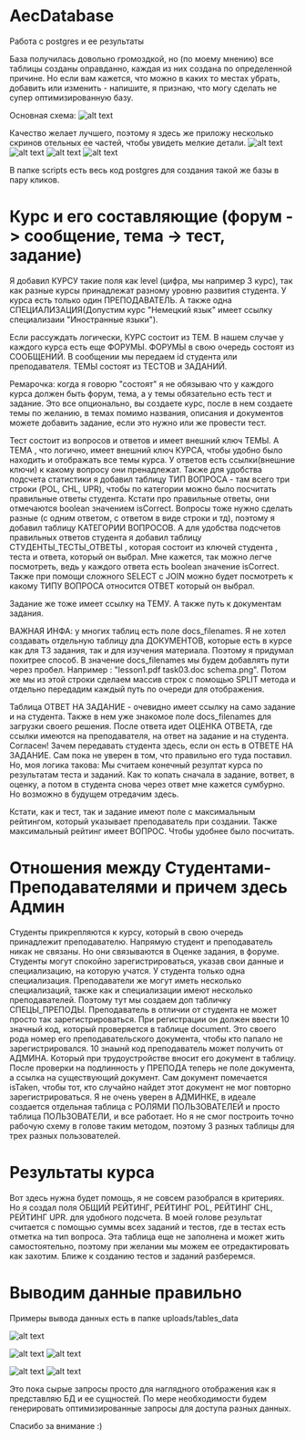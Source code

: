 # AecDatabase
Работа с postgres и ее результаты

База получилась довольно громоздкой, но (по моему мнению) все таблицы созданы оправданно, каждая из них создана по определенной причине.
Но если вам кажется, что можно в каких то местах убрать, добавить или изменить - напишите, я признаю, что могу сделать не супер оптимизированную базу.

Основная схема:
![alt text](uploads/db_updated.png  "Главная схема")​

Качество желает лучшего, поэтому я здесь же приложу несколько скринов отельных ее частей, чтобы увидеть мелкие детали.
![alt text](uploads/db_v2/db_left_top.png  "Главная страница")​
![alt text](uploads/db_v2/db_right_top.png  "Тема вопросы и админка")​
![alt text](uploads/db_v2/db_left_bottom.png  "Студент и с чем он связан")​
![alt text](uploads/db_v2/db_task.png  "Сообщения и оценка ответа")​


В папке scripts есть весь код postgres для создания такой же базы в пару кликов.


# Курс и его составляющие (форум -> сообщение, тема -> тест, задание)


Я добавил КУРСУ такие поля как level (цифра, мы например 3 курс), так как разные курсы принадлежат разному уровню развития студента. У курса есть только один ПРЕПОДАВАТЕЛЬ. А также одна СПЕЦИАЛИЗАЦИЯ(Допустим курс "Немецкий язык" имеет ссылку специализаии "Иностранные языки").

Если рассуждать логически, КУРС состоит из ТЕМ. В нашем случае у каждого курса есть еще ФОРУМЫ.
ФОРУМЫ в свою очередь состоят из СООБЩЕНИЙ. В сообщении мы передаем id студента или преподавателя.
ТЕМЫ состоят из ТЕСТОВ и ЗАДАНИЙ.

Ремарочка: когда я говорю "состоят" я не обязываю что у каждого курса должен быть форум, тема, а у темы обязательно есть тест и задание.
Это все опционально, вы создаете курс, после в нем создаете темы по желанию, в темах помимо названия, описания и документов  можете добавить задание, если это нужно или же провести тест.

Тест состоит из вопросов и ответов и имеет внешний ключ ТЕМЫ. А ТЕМА , что логично, имеет внешний ключ КУРСА, чтобы удобно было находить и отображать все темы курса.
 У ответов есть ссылки(внешние ключи) к какому вопросу они пренадлежат. Также для удобства подсчета статистики я добавил таблицу ТИП ВОПРОСА - там всего три строки (POL, CHL, UPR), чтобы по категории можно было посчитать правильные ответы студента. Кстати про правильные ответы, они отмечаются boolean значением isCorrect. Вопросы тоже нужно сделать разные (с одним ответом, с ответом в виде строки и тд), поэтому я добавил таблицу КАТЕГОРИИ ВОПРОСОВ. А для удобства подсчетов правильных ответов студента я добавил таблицу СТУДЕНТЫ_ТЕСТЫ_ОТВЕТЫ , которая состоит из ключей студента , теста и ответа, который он выбрал. Мне кажется, так можно легче посмотреть, ведь у каждого ответа есть boolean значение isCorrect. Также при помощи сложного SELECT с JOIN можно будет посмотреть к какому ТИПУ ВОПРОСА относится ОТВЕТ который он выбрал.


Задание же тоже имеет ссылку на ТЕМУ. А также путь к документам задания.

ВАЖНАЯ ИНФА: у многих таблиц есть поле docs_filenames. Я не хотел создавать отдельную таблицу дла ДОКУМЕНТОВ, которые есть в курсе как для ТЗ задания, так и для изучения материала.
Поэтому я придумал похитрее способ. В значение docs_filenames мы будем добавлять пути через пробел. Например : "lesson1.pdf task03.doc schema.png". Потом же мы из этой строки сделаем массив строк с помощью SPLIT метода и отдельно передадим каждый путь по очереди для отображения.


Таблица ОТВЕТ НА ЗАДАНИЕ - очевидно имеет ссылку на само задание и на студента. Также в нем уже знакомое поле docs_filenames для загрузки своего решения.
После ответа идет ОЦЕНКА ОТВЕТА, где ссылки имеются на преподавателя, на ответ на задание и на студента.
Согласен! Зачем передавать студента здесь, если он есть в ОТВЕТЕ НА ЗАДАНИЕ. Сам пока не уверен в том, что правильно его туда поставил. Но, моя логика такова:
Мы считаем конечный резултат курса по результатам теста и заданий. Как то копать сначала в задание, вответ, в оценку, а потом в студента снова через ответ мне кажется сумбурно.
Но возможно в будущем отредачим здесь.

Кстати, как и тест, так и задание имеют поле с максимальным рейтингом, который указывает преподаватель при создании.
Также максимальный рейтинг имеет ВОПРОС. Чтобы удобнее было посчитать.


# Отношения между Студентами-Преподавателями и причем здесь Админ
Студенты прикрепляются к курсу, который в свою очередь принадлежит преподавателю.
Напрямую студент и преподаватель никак не связаны. Но они связываются в Оценке задания, в форуме.
Студенты могут спокойно зарегистрироваться, указав свои данные и специализацию, на которую учатся. У студента только одна специализация.
Преподаватели же могут иметь несколько специализаций, также как и специализации имеют несколько преподавателей. Поэтому тут мы создаем доп табличку СПЕЦЫ_ПРЕПОДЫ.
Преподаватель в отличии от студента не может просто так зарегистрироваться. При регистрации он должен ввести 10 значный код, который проверяется в таблице document. Это своего рода номер его преподавательского документа, чтобы кто папало не зарегистрировался. 10 знаынй код преподаватель может получить от АДМИНА. Который при трудоустройстве вносит его документ в таблицу. После проверки на подлинность у ПРЕПОДА теперь не поле документа, а ссылка на существующий документ. Сам документ помечается isTaken, чтобы тот, кто случайно найдет этот документ не мог повторно зарегистрироваться.
Я не очень уверен в АДМИНКЕ, в идеале создается отдельная таблица с РОЛЯМИ ПОЛЬЗОВАТЕЛЕЙ и просто таблица ПОЛЬЗОВАТЕЛИ, и все работает.
Но я не смог построить точно рабочую схему в голове таким методом, поэтому 3 разных таблицы для трех разных пользователей.




# Результаты курса

Вот здесь нужна будет помощь, я не совсем разобрался в критериях. Но я создал поля ОБЩИЙ РЕЙТИНГ, РЕЙТИНГ POL, РЕЙТИНГ CHL, РЕЙТИНГ UPR. для удобного подсчета.
В моей голове результат считается с помощью суммы всех заданий и тестов, где в тестах есть отметка на тип вопроса.
Эта таблица еще не заполнена и может жить самостоятельно, поэтому при желании мы можем ее отредактировать как захотим. Ближе к созданию тестов и заданий разберемся.




# Выводим данные правильно

Примеры вывода данных есть в папке uploads/tables_data

![alt text](uploads/tables_data/course_teacher.png  "Сообщения и оценка ответа")​

![alt text](uploads/tables_data/task_answer_rating_02.png  "Сообщения и оценка ответа")​
![alt text](uploads/tables_data/students_courses_02.png  "Сообщения и оценка ответа")​

![alt text](uploads/tables_data/questions_answers_02.png  "Сообщения и оценка ответа")​
![alt text](uploads/tables_data/student_answers_02.png  "Сообщения и оценка ответа")​

Это пока сырые запросы просто для наглядного отображения как я представляю БД и ее сущностей.
По мере необходимости будем генерировать оптимизированные запросы для доступа разных данных.


Спасибо за внимание :)
